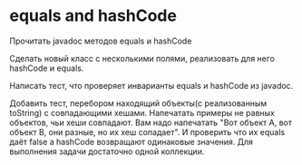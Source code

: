 # equals and hashCode

Прочитать javadoc методов equals и hashCode

Сделать новый класс с несколькими полями, реализовать для него hashCode и equals.

Написать тест, что проверяет инварианты equals и hashCode из javadoc.
 
Добавить тест, перебором находящий объекты(с реализованным toString) с совпадающими хешами. Напечатать примеры не равных объектов, чьи хеши совпадают. Вам надо напечатать "Вот объект А, вот объект В, они разные, но их хеш сопадает". И проверить что их equals даёт false а hashCode возвращают одинаковые значения. Для выполнения задачи достаточно одной коллекции.
